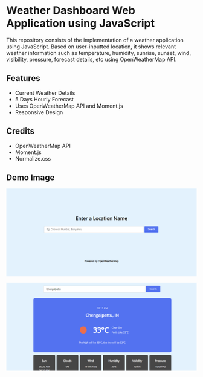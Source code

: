 # Weather Dashboard Web Application using JavaScript

This repository consists of the implementation of a weather application using JavaScript. Based on user-inputted location, it shows relevant weather information such as temperature, humidity, sunrise, sunset, wind, visibility, pressure, forecast details, etc using OpenWeatherMap API.

## Features

- Current Weather Details
- 5 Days Hourly Forecast
- Uses OpenWeatherMap API and Moment.js
- Responsive Design

## Credits

- OpenWeatherMap API
- Moment.js
- Normalize.css

## Demo Image

![Weather Dashboard Web Application using JavaScript](https://raw.githubusercontent.com/bathrivijay05/PRODIGY_WD_05/main/screenshot1.png)

![Weather Dashboard Web Application using JavaScript](https://raw.githubusercontent.com/bathrivijay05/PRODIGY_WD_05/main/screenshot2.png)
